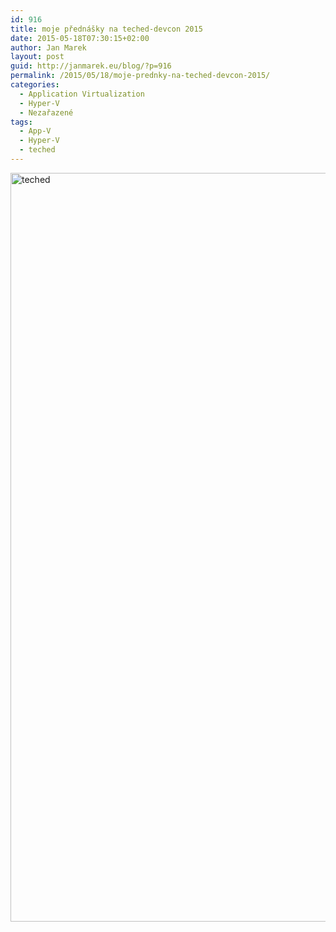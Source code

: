 ```yaml
---
id: 916
title: moje přednášky na teched-devcon 2015
date: 2015-05-18T07:30:15+02:00
author: Jan Marek
layout: post
guid: http://janmarek.eu/blog/?p=916
permalink: /2015/05/18/moje-prednky-na-teched-devcon-2015/
categories:
  - Application Virtualization
  - Hyper-V
  - Nezařazené
tags:
  - App-V
  - Hyper-V
  - teched
---
```

<a href="http://www.teched.cz" target="_blank"><img title="teched" style="border-top: 0px; border-right: 0px; background-image: none; border-bottom: 0px; padding-top: 0px; padding-left: 0px; border-left: 0px; display: inline; padding-right: 0px" border="0" alt="teched" src="http://janmarek.eu/wp-content/uploads/2015/05/teched2.png" width="960" height="1198" /></a>